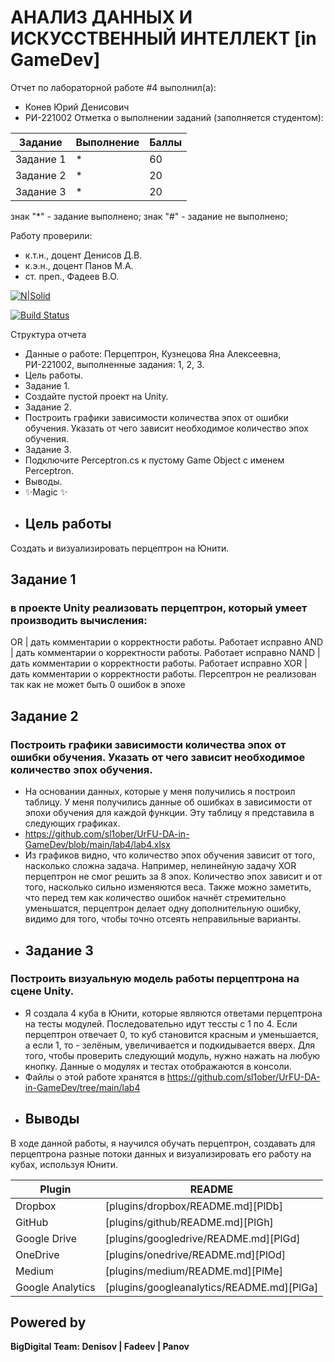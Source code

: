 # АНАЛИЗ ДАННЫХ И ИСКУССТВЕННЫЙ ИНТЕЛЛЕКТ [in GameDev]
Отчет по лабораторной работе #4 выполнил(а):
- Конев Юрий Денисович
- РИ-221002
Отметка о выполнении заданий (заполняется студентом):

| Задание | Выполнение | Баллы |
| ------ | ------ | ------ |
| Задание 1 | * | 60 |
| Задание 2 | * | 20 |
| Задание 3 | * | 20 |

знак "*" - задание выполнено; знак "#" - задание не выполнено;

Работу проверили:
- к.т.н., доцент Денисов Д.В.
- к.э.н., доцент Панов М.А.
- ст. преп., Фадеев В.О.

[![N|Solid](https://cldup.com/dTxpPi9lDf.thumb.png)](https://nodesource.com/products/nsolid)

[![Build Status](https://travis-ci.org/joemccann/dillinger.svg?branch=master)](https://travis-ci.org/joemccann/dillinger)

Структура отчета

- Данные о работе: Перцептрон, Кузнецова Яна Алексеевна, РИ-221002, выполненные задания: 1, 2, 3.
- Цель работы.
- Задание 1.
- Создайте пустой проект на Unity.
- Задание 2.
- Построить графики зависимости количества эпох от ошибки  обучения. Указать от чего зависит необходимое количество эпох обучения.
- Задание 3.
- Подключите Perceptron.cs к пустому Game Object с именем Perceptron.
- Выводы.
- ✨Magic ✨
- ## Цель работы
Создать и визуализировать перцептрон на Юнити.

## Задание 1
###  в проекте Unity реализовать перцептрон, который умеет производить вычисления:
OR | дать комментарии о корректности работы. Работает исправно
AND | дать комментарии о корректности работы. Работает исправно
NAND | дать комментарии о корректности работы. Работает исправно
XOR | дать комментарии о корректности работы. Персептрон не реализован так как не может быть 0 ошибок в эпохе

## Задание 2
### Построить графики зависимости количества эпох от ошибки  обучения. Указать от чего зависит необходимое количество эпох обучения.
- На основании данных, которые у меня получились я построил таблицу. У меня получились данные об ошибках в зависимости от эпохи обучения для каждой функции. Эту таблицу я представила в следующих графиках.
- https://github.com/sl1ober/UrFU-DA-in-GameDev/blob/main/lab4/lab4.xlsx
-  Из графиков видно, что количество эпох обучения зависит от того, насколько сложна задача. Например, нелинейную задачу XOR перцептрон не смог решить за 8 эпох. Количество эпох зависит и от того, насколько сильно изменяются веса. Также можно заметить, что перед тем как количество ошибок начнёт стремительно уменьшатся, перцептрон делает одну дополнительную ошибку, видимо для того, чтобы точно отсеять неправильные варианты.
-  ## Задание 3
### Построить визуальную модель работы перцептрона на сцене Unity.

- Я создала 4 куба в Юнити, которые являются ответами перцептрона на тесты модулей. Последовательно идут тессты с 1 по 4. Если перцептрон отвечает 0, то куб становится красным и уменьшается, а если 1, то - зелёным, увеличивается и подкидывается вверх. Для того, чтобы проверить следующий модуль, нужно нажать на любую кнопку. Данные о модулях и тестах отображаются в консоли.
- Файлы о этой работе хранятся в https://github.com/sl1ober/UrFU-DA-in-GameDev/tree/main/lab4
- ## Выводы

В ходе данной работы, я научился обучать перцептрон, создавать для перцептрона разные потоки данных и визуализировать его работу на кубах, используя Юнити. 

| Plugin | README |
| ------ | ------ |
| Dropbox | [plugins/dropbox/README.md][PlDb] |
| GitHub | [plugins/github/README.md][PlGh] |
| Google Drive | [plugins/googledrive/README.md][PlGd] |
| OneDrive | [plugins/onedrive/README.md][PlOd] |
| Medium | [plugins/medium/README.md][PlMe] |
| Google Analytics | [plugins/googleanalytics/README.md][PlGa] |

## Powered by

**BigDigital Team: Denisov | Fadeev | Panov**
